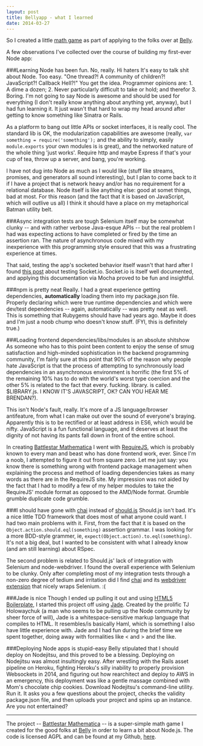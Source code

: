 ```yaml
---
layout: post
title: Bellyapp - what I learned
date: 2014-03-27
---
```


So I created a little [math game](http://mathchallenge.nodejitsu.com) as part of
applying to the folks over at [Belly](http://bellycard.com).

A few observations I've collected over the course of building my first-ever
Node app:

###Learning Node has been fun. No, really. Hi haters
It's easy to talk shit about Node. Too easy. "One thread?! A community of children?! JavaScript?! Callback Hell?!" You get the idea. Programmer opinions are: 1. A dime a dozen; 2. Never particularly difficult to take or hold; and therefor 3. Boring. I'm not going to say Node is awesome and should be used for everything (I don't really know anything about anything yet, anyway), but I had fun learning it. It just wasn't that hard to wrap my head around after getting to know something like Sinatra or Rails.

As a platform to bang out little APIs or socket interfaces, it is really cool. The standard lib is OK, the modularization capabilities are awesome (really, ```var something = require('something');```  and the ability to simply, easily ```module.exports``` your own modules is is great), and the networked nature of the whole thing 'just works'. Require http and maybe Express if that's your cup of tea, throw up a server, and bang, you're working.

I have not dug into Node as much as I would like (stuff like streams, promises, and generators all sound interesting), but I plan to come back to it if I have a project that is network heavy and/or has no requirement for a relational database. Node itself is like anything else: good at somet things, bad at most. For this reason (and the fact that it is based on JavaScript, which will outlive us all) I think it should have a place on my metaphorical Batman utility belt.

###Async integration tests are tough
Selenium itself may be somewhat clunky -- and with rather verbose Java-esque APIs --
but the real problem I had was expecting actions to have completed or
fired by the time an assertion ran. The nature of asynchronous code mixed with
my inexperience with this programming style ensured that this was a frustrating experience at times.

That said, testing the app's socketed behavior itself wasn't that hard after I found [this post](http://liamkaufman.com/blog/2012/01/28/testing-socketio-with-mocha-should-and-socketio-client/) about testing Socket.io. Socket.io is itself well documented, and applying this documentation via Mocha proved to be fun and insightful.

###npm is pretty neat
Really. I had a great experience getting dependencies, __automatically__ loading them into my package.json file. Properly declaring which were true runtime dependencies and which were dev/test dependencies -- again, automatically -- was pretty neat as well. This is something that Rubygems should have had years ago. Maybe it does and I'm just a noob chump who doesn't know stuff. (FYI, this is definitely true.)

###Loading frontend dependencies/libs/modules is an absolute shitshow
As someone who has to this point been content to enjoy the sense of smug satisfaction and high-minded sophistication in the backend programming community, I'm fairly sure at this point that 90% of the reason why people hate JavaScript is that the process of attempting to synchronously load dependencies in an asynchronous environment is horrific (the first 5% of the remaining 10% has to do with the world's worst type coercion and the other 5% is related to the fact that every. fucking. library. is called. $LIBRARY.js. I KNOW IT'S JAVASCRIPT, OK? CAN YOU HEAR ME BRENDAN?).

This isn't Node's fault, really. It's more of a JS language/browser antifeature, from what I can make out over the sound of everyone's braying. Apparently this is to be rectified or at least address in ES6, which would be nifty. JavaScript is a fun functional language, and it deserves at least the dignity of not having its pants fall down in front of the entire school.

In creating [Battlestar Mathematica](http://mathchallenge.nodejitsu.com) I went with [RequireJS](http://requirejs.org/), which is probably known to every man and beast who has done frontend work, ever. Since I'm a noob, I attempted to figure it out from square zero. Let me just say: you know there is something wrong with frontend package management when explaining the process and method of loading dependencies takes as many words as there are in the RequireJS site. My impression was not aided by the fact that I had to modify a few of my helper modules to take the RequireJS' module format as opposed to the AMD/Node format. Grumble grumble duplicate code grumble.

###I should have gone with [chai](http://chaijs.com/) instead of [should.js](https://github.com/visionmedia/should.js)
Should.js isn't bad. It's a nice little TDD framework that does most of what anyone could want. I had two main problems with it. First, from the fact that it is based on the ```Object.action.should.eql(something)``` assertion grammar. I was looking for a more BDD-style grammer, ie, ```expect(Object.action).to.eql(something)```. It's not a big deal, but I wanted to be consistent with what I already know (and am still learning) about RSpec.

The second problem is related to Should.js' lack of integration with Selenium and node-webdriver. I found the overall experience with Selenium to be clunky. Only after completing most of my integration tests through a non-zero degree of tedium and irritation did I find [chai](http://chaijs.com/) and its [webdriver extension](http://chaijs.com/plugins/chai-webdriver) that nicely wraps Selenium. :(

###Jade is nice
Though I ended up pulling it out and using [HTML5 Boilerplate](http://html5boilerplate.com/), I started this project off using [Jade](http://jade-lang.com/). Created by the prolific TJ Holowaychuk (a man who seems to be pulling up the Node community by sheer force of will), Jade is a whitespace-sensitive markup language that compiles to HTML. It resembles/is basically Haml, which is something I also have little experience with. Jade and I had fun during the brief time we spent together, doing away with formalities like < and > and the like.

###Deploying Node apps is stupid-easy
Belly stipulated that I should deploy on Nodejitsu, and this proved to be a blessing. Deploying on Nodejitsu was almost insultingly easy. After wrestling with the Rails asset pipeline on Heroku, fighting Heroku's silly inability to properly provision Websockets in 2014, and figuring out how rearchitect and deploy to AWS in an emergency, this deployment was like a gentle massage combined with Mom's chocolate chip cookies. Download Nodejitsu's command-line utility. Run it. It asks you a few questions about the project, checks the validity package.json file, and then uploads your project and spins up an instance. Are you not entertained?

* * *

The project -- [Battlestar Mathematica](http://mathchallenge.nodejitsu.com) -- is a super-simple math game I created for the good folks at [Belly](http://bellycard.com) in order to learn a bit about Node.js. The code is licensed AGPL and can be found at my Github, [here](https://github.com/ckampfe/battlestar-mathematica).
